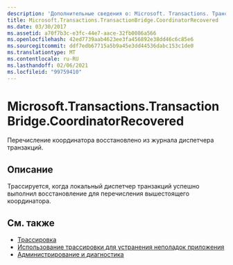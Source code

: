 ```yaml
---
description: 'Дополнительные сведения о: Microsoft. Transactions. Трансактионбридже. Курдинаторрековеред'
title: Microsoft.Transactions.TransactionBridge.CoordinatorRecovered
ms.date: 03/30/2017
ms.assetid: a70f7b3c-e3fc-44e7-aace-32fb0086a566
ms.openlocfilehash: 42ed7739aab4623ee3fa456892e38dd46c6c85e6
ms.sourcegitcommit: ddf7edb67715a5b9a45e3dd44536dabc153c1de0
ms.translationtype: MT
ms.contentlocale: ru-RU
ms.lasthandoff: 02/06/2021
ms.locfileid: "99759410"
---
```

# <a name="microsofttransactionstransactionbridgecoordinatorrecovered"></a>Microsoft.Transactions.TransactionBridge.CoordinatorRecovered

Перечисление координатора восстановлено из журнала диспетчера транзакций.  
  
## <a name="description"></a>Описание  

 Трассируется, когда локальный диспетчер транзакций успешно выполнил восстановление для перечисления вышестоящего координатора.  
  
## <a name="see-also"></a>См. также

- [Трассировка](index.md)
- [Использование трассировки для устранения неполадок приложения](using-tracing-to-troubleshoot-your-application.md)
- [Администрирование и диагностика](../index.md)
